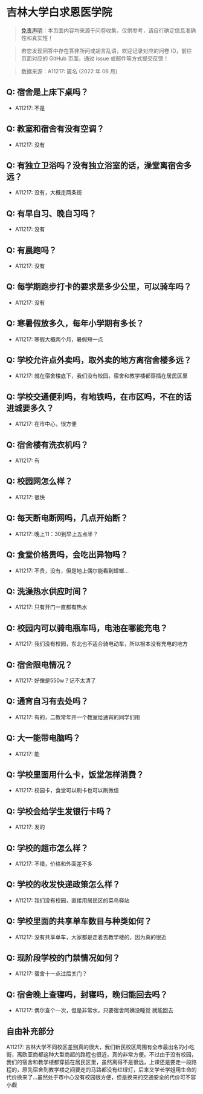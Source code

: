 # 吉林大学白求恩医学院

> [免责声明](https://colleges.chat/#_3)：本页面内容均来源于问卷收集，仅供参考，请自行确定信息准确性和真实性！

> 若您发现回答中存在答非所问或胡言乱语，欢迎记录对应的问卷 ID，前往页面对应的 GitHub 页面，通过 issue 或邮件等方式提交反馈！

> 数据来源：A11217: 匿名 (2022 年 06 月)

## Q: 宿舍是上床下桌吗？

- A11217: 不是

## Q: 教室和宿舍有没有空调？

- A11217: 没有

## Q: 有独立卫浴吗？没有独立浴室的话，澡堂离宿舍多远？

- A11217: 没有，大概走两条街

## Q: 有早自习、晚自习吗？

- A11217: 没有

## Q: 有晨跑吗？

- A11217: 没有

## Q: 每学期跑步打卡的要求是多少公里，可以骑车吗？

- A11217: 没有

## Q: 寒暑假放多久，每年小学期有多长？

- A11217: 寒假大概两个月，暑假短一点

## Q: 学校允许点外卖吗，取外卖的地方离宿舍楼多远？

- A11217: 就在宿舍楼底下，我们没有校园，宿舍和教学楼都穿插在居民区里

## Q: 学校交通便利吗，有地铁吗，在市区吗，不在的话进城要多久？

- A11217: 在市中心，很方便

## Q: 宿舍楼有洗衣机吗？

- A11217: 有

## Q: 校园网怎么样？

- A11217: 很快

## Q: 每天断电断网吗，几点开始断？

- A11217: 晚上11：30到早上五点半？

## Q: 食堂价格贵吗，会吃出异物吗？

- A11217: 不贵，没有，但是地上偶尔能看到蟑螂…

## Q: 洗澡热水供应时间？

- A11217: 只有开门一直都有热水

## Q: 校园内可以骑电瓶车吗，电池在哪能充电？

- A11217: 我们没有校园，东北也不适合骑电动车，所以根本没有充电的地方

## Q: 宿舍限电情况？

- A11217: 好像是550w？记不太清了

## Q: 通宵自习有去处吗？

- A11217: 有的，二教常年开一个教室给通宵的同学们用

## Q: 大一能带电脑吗？

- A11217: 能

## Q: 学校里面用什么卡，饭堂怎样消费？

- A11217: 校园卡，食堂可以刷卡也可以刷微信

## Q: 学校会给学生发银行卡吗？

- A11217: 发的

## Q: 学校的超市怎么样？

- A11217: 不错，价格和外面差不多

## Q: 学校的收发快递政策怎么样？

- A11217: 我们没有校园，直接用居民区的菜鸟驿站

## Q: 学校里面的共享单车数目与种类如何？

- A11217: 没有共享单车，大家都是走着去教学楼的，因为真的很近

## Q: 现阶段学校的门禁情况如何？

- A11217: 宿舍十一点过后关门？

## Q: 宿舍晚上查寝吗，封寝吗，晚归能回去吗？

- A11217: 偶尔查个一次，但是非常水，只要宿舍阿姨没睡觉 就能回去

## 自由补充部分

A11217: 吉林大学不同校区差别真的很大，我们新民校区周围有全市最出名的小吃街，离欧亚商都这种大型商超的路程也很近，真的非常方便。不过由于没有校园，我们的宿舍和教学楼都穿插在居民区里，虽然离得不是很远，上课还是要走一段路程的，原先宿舍到教学楼之间要走的马路都没有红绿灯，后来又学长学姐用生命的代价换来了…虽然处于市中心没有校园很方便，但是换来的交通安全的代价可不容小觑